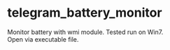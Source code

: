 # telegram_battery_monitor

Monitor battery with wmi module. 
Tested run on Win7.  
Open via executable file.  

